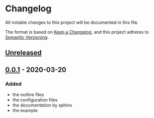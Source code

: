# Changelog

All notable changes to this project will be documented in this file.

The format is based on [Keep a Changelog](https://keepachangelog.com/en/1.0.0/),
and this project adheres to [Semantic Versioning](https://semver.org/spec/v2.0.0.html).

## [Unreleased]

## [0.0.1] - 2020-03-20

### Added
- the outline files
- the configuration files
- the documentation by sphinx
- the example

[Unreleased]: https://github.com/bilardi/typescript-prototype/compare/v0.0.1...HEAD
[0.0.1]: https://github.com/bilardi/typescript-prototype/releases/tag/v0.0.1
